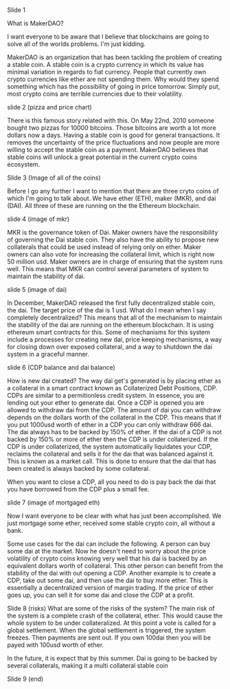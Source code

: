 Slide 1

What is MakerDAO?

I want everyone to be aware that I believe that blockchains are going to solve all of the worlds problems. I'm just kidding.

MakerDAO is an organization that has been tackling the problem of creating a stable coin. A stable coin is a crypto currency in which its value has minimal variation in regards to fiat currency. People that currently own crypto currencies like ether are not spending them. Why would they spend something which has the possibility of going in price tomorrow. Simply put, most crypto coins are terrible currencies due to their volatility.

slide 2 (pizza and price chart)

There is this famous story related with this. On May 22nd, 2010 someone bought two pizzas for 10000 bitcoins. Those bitcoins are worth a lot more dollars now a days. Having a stable coin is good for general transactions. It removes the uncertainty of the price fluctuations and now people are more willing to accept the stable coin as a payment. MakerDAO believes that stable coins will unlock a great potential in the current crypto coins ecosystem.

Slide 3 (Image of all of the coins)

Before I go any further I want to mention that there are three cryto coins of which I'm going to talk about. We have ether (ETH), maker (MKR), and dai (DAI). All three of these are running on the the Ethereum blockchain.

slide 4 (image of mkr)

MKR is the governance token of Dai. Maker owners have the responsibility of governing the Dai stable coin. They also have the ability to propose new collaterals that could be used instead of relying only on ether. Maker owners can also vote for increasing the collateral limit, which is right now 50 million usd. Maker owners are in charge of ensuring that the system runs well. This means that MKR can control several parameters of system to maintain the stability of dai.

slide 5 (image of dai)

In December, MakerDAO released the first fully decentralized stable coin, the dai. The target price of the dai is 1 usd. What do I mean when I say completely decentralized? This means that all of the mechanism to maintain the stability of the dai are running on the ethereum blockchain. It is using ethereum smart contracts for this. Some of mechanisms for this system include a processes for creating new dai, price keeping mechanisms, a way for closing down over exposed collateral, and a way to shutdown the dai system in a graceful manner. 

slide 6 (CDP balance and dai balance)

How is new dai created? The way dai get's generated is by placing ether as a collateral in a smart contract known as Collaterized Debt Positions, CDP. CDPs are similar to a permitionless credit system. In essence, you are lending out your ether to generate dai. Once a CDP is opened you are allowed to withdraw dai from the CDP. The amount of dai you can withdraw depends on the dollars worth of the collateral in the CDP. This means that if you put 1000usd worth of ether in a CDP you can only withdraw 666 dai. The dai always has to be backed by 150% of ether. If the dai of a CDP is not backed by 150% or more of ether then the CDP is under collaterized. If the CDP is under collaterized, the system automatically liquidates your CDP, reclaims the collateral and sells it for the dai that was balanced against it. This is known as a market call. This is done to ensure that the dai that has been created is always backed by some collateral. 

When you want to close a CDP, all you need to do is pay back the dai that you have borrowed from the CDP plus a small fee.  

slide 7 (image of mortgaged eth)

Now I want everyone to be clear with what has just been accomplished. We just mortgage some ether, received some stable crypto coin, all without a bank.

Some use cases for the dai can include the following. A person can buy some dai at the market. Now he doesn't need to worry about the price volatility of crypto coins knowing very well that his dai is backed by an equivalent dollars worth of collateral. This other person can benefit from the stability of the dai with out opening a CDP. Another example is to create a CDP, take out some dai, and then use the dai to buy more ether. This is essentially a decentralized version of margin trading. If the price of ether goes up, you can sell it for some dai and close the CDP at a profit.
 
 Slide 8 (risks)
What are some of the risks of the system? The main risk of the system is a complete crash of the collateral, ether. This would cause the whole system to be under collateralized. At this point a vote is called for a global settlement. When the global settlement is triggered, the system freezes. Then payments are sent out. If you own 100dai then you will be payed with 100usd worth of ether.
    
In the future, it is expect that by this summer. Dai is going to be backed by several collaterals, making it a multi collateral stable coin

Slide 9 (end)

